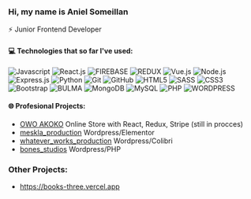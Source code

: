 ### Hi, my name is Aniel Someillan 

⚡ Junior Frontend Developer

#### 💻 Technologies that so far I've used:

![Javascript](https://img.shields.io/badge/-Javascript-black?style=flat&logo=javascript)
![React.js](https://img.shields.io/badge/-React.js-007494?style=flat&logo=react)
![FIREBASE](https://img.shields.io/badge/-firebase-007494?style=flat&logo=firebase)
![REDUX](https://img.shields.io/badge/-Redux-purple?style=flat&logo=redux)
![Vue.js](https://img.shields.io/badge/-Vue.js-0C4B33?style=flat&logo=Vue.js) 
![Node.js](https://img.shields.io/badge/-Node.js-black?style=flat&logo=Node.js)
![Express.js](https://img.shields.io/badge/-Express.js-black?style=flat&logo=Express)
![Python](https://img.shields.io/badge/-Python-356c9a?style=flat&logo=Python&logoColor=white)
![Git](https://img.shields.io/badge/-Git-grey?style=flat&logo=git)
![GitHub](https://img.shields.io/badge/-GitHub-181717?style=flat&logo=github)
![HTML5](https://img.shields.io/badge/-HTML5-E34F26?style=flat&logo=html5&logoColor=white)
![SASS](https://img.shields.io/badge/-SASS-c16792?style=flat&logo=sass&logoColor=white)
![CSS3](https://img.shields.io/badge/-CSS3-1572B6?style=flat&logo=css3)
![Bootstrap](https://img.shields.io/badge/-Bootstrap-563D7C?style=flat&logo=bootstrap)
![BULMA](https://img.shields.io/badge/-bulma-white?style=flat&logo=bulma)
![MongoDB](https://img.shields.io/badge/-MongoDB-black?style=flat&logo=mongodb)
![MySQL](https://img.shields.io/badge/-MySQL-white?style=flat&logo=mysql)
![PHP](https://img.shields.io/badge/-PHP-black?style=flat&logo=php)
![WORDPRESS](https://img.shields.io/badge/-WORDPRESS-darkblue?style=flat&logo=wordpress)



#### 🌐 Profesional Projects:
- [OWO AKOKO](https://owo-akoko-shop.herokuapp.com/) Online Store with React, Redux, Stripe (still in procces)
- [meskla_production](https://mesklaproduction.com) Wordpress/Elementor
- [whatever_works_production](https://whateverworks.pl) Wordpress/Colibri
- [bones_studios](https://bones.studio) Wordpress/PHP


### Other Projects:

- https://books-three.vercel.app



